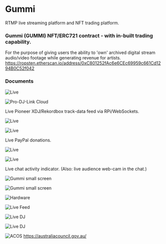 # Gummi
RTMP live streaming platform and NFT trading platform.

### Gummi (GUMMI) NFT/ERC721 contract - with in-built trading capability.
For the purpose of giving users the ability to 'own' archived digital stream audio/video footage while generating revenue for artists.
https://ropsten.etherscan.io/address/0xC801252fAc6e6CEc69959c661Cd1294B0C52f042

### Documents
![Live](https://github.com/jeremygit/Gummi/blob/main/assets/6bb7f7c6369748489526a999b1240f59.gif?raw=true)

![Pro-DJ-Link Cloud](https://github.com/jeremygit/Gummi/blob/main/assets/pro-dj-link-dataflow.png?raw=true)

Live Pioneer XDJ/Rekordbox track-data feed via RPi/WebSockets.

![Live](https://github.com/jeremygit/Gummi/blob/main/assets/3d372e890d534f49963cd80fd08a55b6.gif?raw=true)

![Live](https://github.com/jeremygit/Gummi/blob/main/assets/0c15f0b49e90440ab0c56982adaad6fd.gif?raw=true)

Live PayPal donations.

![Live](https://github.com/jeremygit/Gummi/blob/main/assets//b104d6ad61ec4cf4b8b2b49b9c7d86ed.gif?raw=true)

![Live](https://github.com/jeremygit/Gummi/blob/main/assets//8c0d888f32b446d6a235efbe42de05f8.gif?raw=true)

Live chat activity indicator. (Also: live audience web-cam in the chat.)

![Gummi small screen](https://github.com/jeremygit/Gummi/blob/main/assets/0DCE0249-4D22-4542-AEF3-3687E3AA6182.JPG?raw=true "Gummi small screen")

![Gummi small screen](https://github.com/jeremygit/Gummi/blob/main/assets/8CDB564A-6AD3-42D9-835B-B7F5429904B9.JPG?raw=true "Gummi small screen")

![Hardware](https://github.com/jeremygit/Gummi/blob/main/assets/C04DC246-A59A-4E10-B7D0-AA248FFA0E19.JPG?raw=true)

![Live Feed](https://github.com/jeremygit/Gummi/blob/main/assets/6b6b376663114c039ba323ed382ae7c0.gif?raw=true)

![Live DJ](https://github.com/jeremygit/Gummi/blob/main/assets/A2CA3613-152B-41EB-AF02-6A70A0368C2C.JPG?raw=true)

![Live DJ](https://github.com/jeremygit/Gummi/blob/main/assets/DFC22682-1A67-4C3A-A721-6B6737805653.jpg?raw=true)

![ACOS](https://github.com/jeremygit/Gummi/blob/main/assets/aca_logo_horizontal_small_rgb-543223f8c880e.jpeg?raw=true)
https://australiacouncil.gov.au/